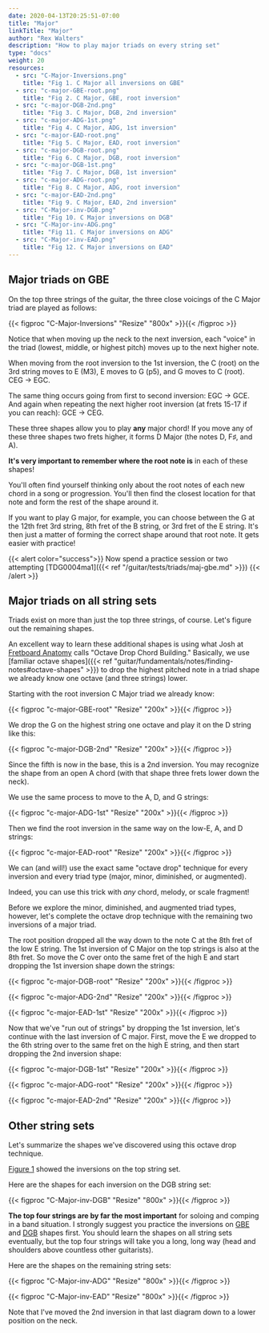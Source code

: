 ```yaml
---
date: 2020-04-13T20:25:51-07:00
title: "Major"
linkTitle: "Major"
author: "Rex Walters"
description: "How to play major triads on every string set"
type: "docs"
weight: 20
resources:
  - src: "C-Major-Inversions.png"
    title: "Fig 1. C Major all inversions on GBE"
  - src: "c-major-GBE-root.png"
    title: "Fig 2. C Major, GBE, root inversion"
  - src: "c-major-DGB-2nd.png"
    title: "Fig 3. C Major, DGB, 2nd inversion"
  - src: "c-major-ADG-1st.png"
    title: "Fig 4. C Major, ADG, 1st inversion"
  - src: "c-major-EAD-root.png"
    title: "Fig 5. C Major, EAD, root inversion"
  - src: "c-major-DGB-root.png"
    title: "Fig 6. C Major, DGB, root inversion"
  - src: "c-major-DGB-1st.png"
    title: "Fig 7. C Major, DGB, 1st inversion"
  - src: "c-major-ADG-root.png"
    title: "Fig 8. C Major, ADG, root inversion"
  - src: "c-major-EAD-2nd.png"
    title: "Fig 9. C Major, EAD, 2nd inversion"
  - src: "C-Major-inv-DGB.png"
    title: "Fig 10. C Major inversions on DGB"
  - src: "C-Major-inv-ADG.png"
    title: "Fig 11. C Major inversions on ADG"
  - src: "C-Major-inv-EAD.png"
    title: "Fig 12. C Major inversions on EAD"
---
```


## Major triads on GBE

On the top three strings of the guitar, the three close voicings of the C Major triad are played as follows:

{{< figproc "C-Major-Inversions" "Resize" "800x" >}}{{< /figproc >}}

Notice that when moving up the neck to the next inversion, each "voice" in the triad (lowest, middle, or highest pitch) moves up to the next higher note.

When moving from the root inversion to the 1st inversion, the C (root) on the 3rd string moves to E (M3), E moves to G (p5), and G moves to C (root). CEG &rarr; EGC.

The same thing occurs going from first to second inversion: EGC &rarr; GCE. And again when repeating the next higher root inversion (at frets 15-17 if you can reach): GCE &rarr; CEG.

These three shapes allow you to play **any** major chord! If you move any of these three shapes two frets higher, it forms D Major (the notes D, F&sharp;, and A).

**It's very important to remember where the root note is** in each of these shapes!

You'll often find yourself thinking only about the root notes of each new chord in a song or progression. You'll then find the closest location for that note and form the rest of the shape around it.

If you want to play G major, for example, you can choose between the G at the 12th fret 3rd string, 8th fret of the B string, or 3rd fret of the E string. It's then just a matter of forming the correct shape around that root note. It gets easier with practice!

{{< alert color="success">}}
Now spend a practice session or two attempting [TDG0004ma1]({{< ref "/guitar/tests/triads/maj-gbe.md" >}})
{{< /alert >}}

## Major triads on all string sets

Triads exist on more than just the top three strings, of course. Let's figure out the remaining shapes.

An excellent way to learn these additional shapes is using what Josh at [Fretboard Anatomy](https://fretboard-anatomy.com) calls "Octave Drop Chord Building." Basically, we use [familiar octave shapes]({{< ref "guitar/fundamentals/notes/finding-notes#octave-shapes" >}}) to drop the highest pitched note in a triad shape we already know one octave (and three strings) lower.

Starting with the root inversion C Major triad we already know:

{{< figproc "c-major-GBE-root" "Resize" "200x" >}}{{< /figproc >}}

We drop the G on the highest string one octave and play it on the D string like this:

{{< figproc "c-major-DGB-2nd" "Resize" "200x" >}}{{< /figproc >}}

Since the fifth is now in the base, this is a 2nd inversion. You may recognize the shape from an open A chord (with that shape three frets lower down the neck).

We use the same process to move to the A, D, and G strings:

{{< figproc "c-major-ADG-1st" "Resize" "200x" >}}{{< /figproc >}}

Then we find the root inversion in the same way on the low-E, A, and D strings:

{{< figproc "c-major-EAD-root" "Resize" "200x" >}}{{< /figproc >}}

We can (and will!) use the exact same "octave drop" technique for every inversion and every triad type (major, minor, diminished, or augmented).

Indeed, you can use this trick with *any* chord, melody, or scale fragment!

Before we explore the minor, diminished, and augmented triad types, however, let's complete the octave drop technique with the remaining two inversions of a major triad.

The root position dropped all the way down to the note C at the 8th fret of the low E string. The 1st inversion of C Major on the top strings is also at the 8th fret. So move the C over onto the same fret of the high E and start dropping the 1st inversion shape down the strings:

{{< figproc "c-major-DGB-root" "Resize" "200x" >}}{{< /figproc >}}

{{< figproc "c-major-ADG-2nd" "Resize" "200x" >}}{{< /figproc >}}

{{< figproc "c-major-EAD-1st" "Resize" "200x" >}}{{< /figproc >}}

Now that we've "run out of strings" by dropping the 1st inversion, let's continue with the last inversion of C major. First, move the E we dropped to the 6th string over to the same fret on the high E string, and then start dropping the 2nd inversion shape:

{{< figproc "c-major-DGB-1st" "Resize" "200x" >}}{{< /figproc >}}

{{< figproc "c-major-ADG-root" "Resize" "200x" >}}{{< /figproc >}}

{{< figproc "c-major-EAD-2nd" "Resize" "200x" >}}{{< /figproc >}}

## Other string sets

Let's summarize the shapes we've discovered using this octave drop technique.

[Figure 1](#C-Major-Inversions) showed the inversions on the top string set.

Here are the shapes for each inversion on the DGB string set:

{{< figproc "C-Major-inv-DGB" "Resize" "800x" >}}{{< /figproc >}}

**The top four strings are by far the most important** for soloing and comping in a band situation. I strongly suggest you practice the inversions on [GBE](#C-Major-Inversions) and [DGB](#C-Major-inv-DGB) shapes first. You should learn the shapes on all string sets eventually, but the top four strings will take you a long, long way (head and shoulders above countless other guitarists).

Here are the shapes on the remaining string sets:

{{< figproc "C-Major-inv-ADG" "Resize" "800x" >}}{{< /figproc >}}

{{< figproc "C-Major-inv-EAD" "Resize" "800x" >}}{{< /figproc >}}

Note that I've moved the 2nd inversion in that last diagram down to a lower position on the neck.
